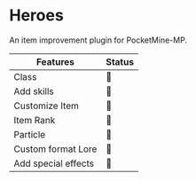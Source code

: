 # Heroes
An item improvement plugin for PocketMine-MP.

|Features|Status|
|---|---|
|Class|🔴|
|Add skills|🔴|
|Customize Item|🔴|
|Item Rank|🔴|
|Particle|🔴|
|Custom format Lore|🔴|
|Add special effects|🔴|
